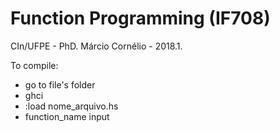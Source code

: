 # Function Programming (IF708) 
CIn/UFPE - PhD. Márcio Cornélio - 2018.1.

To compile:
* go to file's folder
* ghci 
* :load nome_arquivo.hs
* function_name input